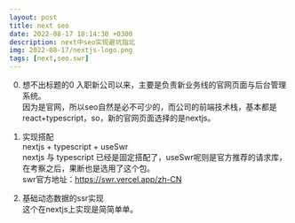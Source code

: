 ```yaml
---
layout: post
title: next seo
date: 2022-08-17 18:14:30 +0300
description: next中seo实现避坑指北
img: 2022-08-17/nextjs-logo.png
tags: [next,seo.swr]
---
```


0. 想不出标题的0
入职新公司以来，主要是负责新业务线的官网页面与后台管理系统。  
因为是官网，所以seo自然是必不可少的，而公司的前端技术栈，基本都是react+typescript，so，新的官网页面选择的是nextjs。  

1. 实现搭配  
nextjs + typescript + useSwr   
nextjs 与 typescript 已经是固定搭配了，useSwr呢则是官方推荐的请求库，在考察之后，果断也是选用了这个包。  
swr官方地址：https://swr.vercel.app/zh-CN
  
2. 基础动态数据的ssr实现  
这个在nextjs上实现是简简单单。  

